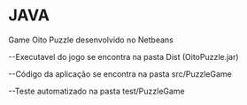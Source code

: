 # JAVA
Game Oito Puzzle desenvolvido no Netbeans

--Executavel do jogo se encontra na pasta Dist (OitoPuzzle.jar)

--Código da aplicação se encontra na pasta src/PuzzleGame

--Teste automatizado na pasta test/PuzzleGame
